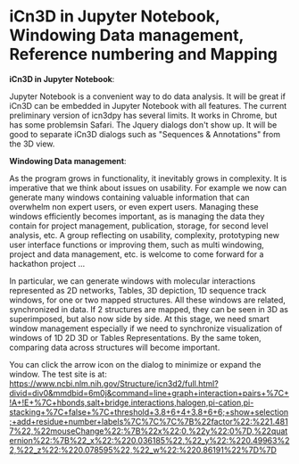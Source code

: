 # iCn3D in Jupyter Notebook, Windowing Data management, Reference numbering and Mapping 

<b>iCn3D in Jupyter Notebook</b>: 

Jupyter Notebook is a convenient way to do data analysis. It will be great if iCn3D can be embedded in Jupyter Notebook with all features. The current preliminary version of icn3dpy has several limits. It works in Chrome, but has some problemsin Safari. The Jquery dialogs don't show up. It will be good to separate iCn3D dialogs such as "Sequences & Annotations" from the 3D view.

<b>Windowing Data management</b>: 

As the program grows in functionality, it inevitably grows in complexity.  It is imperative that we think about issues on usability.  For example we now can generate many windows containing valuable information that can overwhelm non expert users, or even expert users.  Managing these windows efficiently becomes important, as is managing the data they contain for project management, publication, storage, for second level analysis, etc.   A group reflecting on usability, complexity, prototyping new user interface functions or improving them, such as multi windowing, project and data management, etc. is welcome to come forward for a hackathon project …  

In particular, we can generate windows with molecular interactions represented as 2D networks, Tables, 3D depiction, 1D sequence track windows, for one or two mapped structures.  All these windows are related, synchronized in data.  If 2 structures are mapped, they can be seen in 3D as superimposed, but also now side by side.  At this stage, we need smart window management especially if we need to synchronize visualization of windows of 1D 2D 3D or Tables Representations.  By the same token, comparing data across structures  will become important.

You can click the arrow icon on the dialog to minimize or expand the window. The test site is at: https://www.ncbi.nlm.nih.gov/Structure/icn3d2/full.html?divid=div0&mmdbid=6m0j&command=line+graph+interaction+pairs+%7C+!A+!E+%7C+hbonds,salt+bridge,interactions,halogen,pi-cation,pi-stacking+%7C+false+%7C+threshold+3.8+6+4+3.8+6+6;+show+selection;+add+residue+number+labels%7C%7C%7C%7B%22factor%22:%221.4817%22,%22mouseChange%22:%7B%22x%22:0,%22y%22:0%7D,%22quaternion%22:%7B%22_x%22:%220.036185%22,%22_y%22:%220.49963%22,%22_z%22:%220.078595%22,%22_w%22:%220.86191%22%7D%7D

